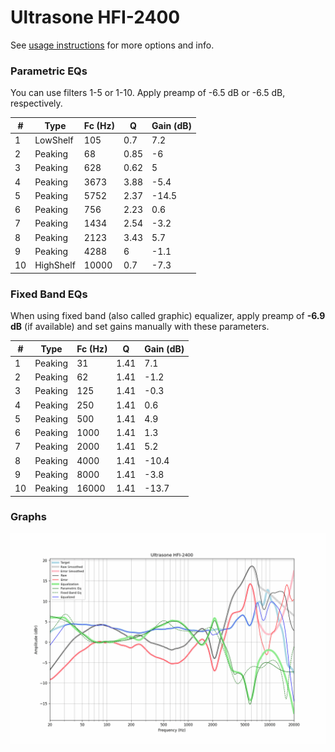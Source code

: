 # Ultrasone HFI-2400
See [usage instructions](https://github.com/jaakkopasanen/AutoEq#usage) for more options and info.

### Parametric EQs
You can use filters 1-5 or 1-10. Apply preamp of -6.5 dB or -6.5 dB, respectively.

|   # | Type      |   Fc (Hz) |    Q |   Gain (dB) |
|-----|-----------|-----------|------|-------------|
|   1 | LowShelf  |       105 | 0.7  |         7.2 |
|   2 | Peaking   |        68 | 0.85 |        -6   |
|   3 | Peaking   |       628 | 0.62 |         5   |
|   4 | Peaking   |      3673 | 3.88 |        -5.4 |
|   5 | Peaking   |      5752 | 2.37 |       -14.5 |
|   6 | Peaking   |       756 | 2.23 |         0.6 |
|   7 | Peaking   |      1434 | 2.54 |        -3.2 |
|   8 | Peaking   |      2123 | 3.43 |         5.7 |
|   9 | Peaking   |      4288 | 6    |        -1.1 |
|  10 | HighShelf |     10000 | 0.7  |        -7.3 |

### Fixed Band EQs
When using fixed band (also called graphic) equalizer, apply preamp of **-6.9 dB** (if available) and set gains manually with these parameters.

|   # | Type    |   Fc (Hz) |    Q |   Gain (dB) |
|-----|---------|-----------|------|-------------|
|   1 | Peaking |        31 | 1.41 |         7.1 |
|   2 | Peaking |        62 | 1.41 |        -1.2 |
|   3 | Peaking |       125 | 1.41 |        -0.3 |
|   4 | Peaking |       250 | 1.41 |         0.6 |
|   5 | Peaking |       500 | 1.41 |         4.9 |
|   6 | Peaking |      1000 | 1.41 |         1.3 |
|   7 | Peaking |      2000 | 1.41 |         5.2 |
|   8 | Peaking |      4000 | 1.41 |       -10.4 |
|   9 | Peaking |      8000 | 1.41 |        -3.8 |
|  10 | Peaking |     16000 | 1.41 |       -13.7 |

### Graphs
![](./Ultrasone%20HFI-2400.png)

